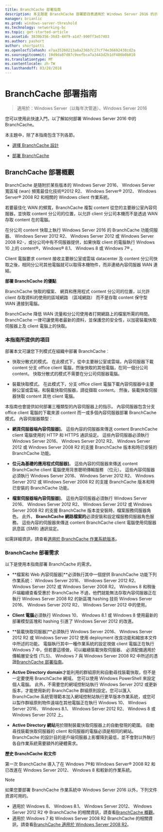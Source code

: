 ```yaml
---
title: BranchCache 部署指南
description: 本主題是 BranchCache 部署節目表適用於 Windows Server 2016 的示範如何將 BranchCache 部署最佳化分公司 WAN 頻寬分散與裝載快取模式中的一部分
manager: brianlic
ms.prod: windows-server-threshold
ms.technology: networking-bc
ms.topic: get-started-article
ms.assetid: 3830b356-36d3-44f9-a1d7-990ff3e57403
ms.author: pashort
author: shortpatti
ms.openlocfilehash: e7aa35260213a8a236b7c27cf74e36692438cd2a
ms.sourcegitcommit: 19d9da87d87c9eefbca7a3443d2b1df486b0b010
ms.translationtype: MT
ms.contentlocale: zh-TW
ms.lasthandoff: 03/28/2018
---
```

# <a name="branchcache-deployment-guide"></a>BranchCache 部署指南

>適用於：Windows Server（以每年次管道）、Windows Server 2016

您可以使用此快速入門，以了解如何部署 Windows Server 2016 中的 BranchCache。  
  
本主題中，除了本指南包含下列各節。  
  
-   [選擇 BranchCache 設計](../../branchcache/plan/Choosing-a-BranchCache-Design.md)  
  
-   [部署 BranchCache](../../branchcache/deploy/Deploy-BranchCache.md)  
  
## <a name="branchcache-deployment-overview"></a>BranchCache 部署概觀

BranchCache 是隨附於某些版本的 Windows Server 2016、 Windows Server 寬區域 (wan) 頻寬最佳化技術&reg;2012 R2、 Windows Server&reg; 2012、 Windows Server&reg; 2008 R2 和相關的 Windows client 作業系統。  
  
若要最佳化 WAN 的頻寬，BranchCache 複製 content 從您的主要辦公室內容伺服器，並快取 content 分公司的位置，以允許 client 分公司本機而不是透過 WAN 存取 content 在的電腦。  
  
在分公司 content 快取上執行 Windows Server 2016 的 BranchCache 功能伺服器、 Windows Server 2012 R2、 Windows Server 2012 或 Windows Server 2008 R2-，或分公司中有不伺服器提供，如果快取 client 的電腦執行 Windows 10 上的 content&reg;，Windows&reg; 8.1、 Windows 8 或 Windows 7&reg; 。  
  
Client 電腦要求 content 接收主要辦公室或雲端 datacenter 及 content 分公司快取之後，相同分公司其他電腦就可以取得本機物件，而非連絡內容伺服器 WAN 連結。  
  
**部署 BranchCache 的優點**  
  
BranchCache 快取的檔案、 網頁和應用程式 content 分公司的位置，以允許 client 存取資料的使用的區域網路 （區域網路） 而不是存取 content 保守型 WAN 連接到電腦。  
  
BranchCache 降低 WAN 流量和分公司使用者打開網路上的檔案所需的時間。  BranchCache 一律可讓使用者最新的資料，並保護您的安全性，以加密裝載快取伺服器上及 client 電腦上的快取。  
  
### <a name="what-this-guide-provides"></a>本指南所提供的項目  
部署本文可讓您下列模式在組織中部署 BranchCache︰  
  
-   快取分散式的模式。 在此模式下，從中主要辦公室或雲端，內容伺服器下載 content 分支 office client 電腦，然後快取的其他電腦，在同一個分公司 content。 快取分散式的模式不需要在分公司伺服器電腦。  
  
-   裝載快取模式。 在此模式下，分支 office client 電腦下載內容伺服器中主要辦公室或雲端，和裝載快取伺服器，請從擷取 content。 然後，裝載快取伺服器快取 content 其他 client 電腦。  
  
本指南也會提供如何部署三種類型的內容伺服器上的指示。 內容伺服器包含分支 office client 電腦的下載來源 content 而一或多個內容伺服器部署 BranchCache 模式。 內容伺服器類型︰  
  
-   **網頁伺服器端內容伺服器]**。 這些內容的伺服器來傳送 content BranchCache client 電腦使用的 HTTP 和 HTTPS 通訊協定。 這些內容伺服器必須執行 Windows Server 2016、 Windows Server 2012 R2、 Windows Server 2012 或 Windows Server 2008 R2 的支援 BranchCache 版本和時已安裝的 BranchCache 功能。  
  
-   **位元為基礎的應用程式伺服器]**。 這些內容的伺服器來傳送 content BranchCache client 電腦使用背景聰明傳輸服務 （位元）。 這些內容伺服器必須執行 Windows Server 2016、 Windows Server 2012 R2、 Windows Server 2012 或 Windows Server 2008 R2 的支援 BranchCache 版本和時已安裝的 BranchCache 功能。  
  
-   **檔案伺服器端內容伺服器]**。 這些內容伺服器必須執行 Windows Server 2016、 Windows Server 2012 R2、 Windows Server 2012 或 Windows Server 2008 R2 的支援 BranchCache 版本並安裝時，檔案服務伺服器角色。 此外， **BranchCache 網路檔案的**必須安裝和設定檔服務伺服器角色服務。 這些內容的伺服器來傳送 content BranchCache client 電腦使用伺服器訊息區 (SMB) 通訊協定。  
  
如需詳細資訊，請查看[適用於 BranchCache 作業系統版本](https://technet.microsoft.com/en-us/windows-server-docs/networking/branchcache/branchcache#a-namebkmkosaoperating-system-versions-for-branchcache)。  
  
### <a name="branchcache-deployment-requirements"></a>BranchCache 部署需求

以下是使用本指南部署 BranchCache 的需求。  
  
-   **檔案和 Web 內容伺服器]**必須執行其中一個提供 BranchCache 功能下列作業系統： Windows Server 2016、 Windows Server 2012 R2、 Windows Server 2012 或 Windows Server 2008 R2。 Windows 8 和稍後戶端繼續查看受惠於 BranchCache 不過，他們就能無法存取內容伺服器正在執行 Windows Server 2008 R2 的新區塊 hashing 技術 Windows Server 2016、 Windows Server 2012 R2、 Windows Server 2012 中的使用。  
  
-   **Client 電腦**必須執行 Windows 10、 Windows 8.1 或 Windows 8 使用最新的部署模型區塊和 hashing 引進了 Windows Server 2012 的改進。  
  
-   **裝載快取伺服器]**必須執行 Windows Server 2016、 Windows Server 2012 R2 或 Windows Server 2012 使用 deployment 改良功能和縮放本文件中所述的功能。  電腦執行其中一種作業系統的設定視做 client 電腦正在執行 Windows 7 中，但若要這樣做，可以繼續裝載快取伺服器、 必須配備適用於傳輸層安全性 (TLS)、 Windows 7 與 Windows Server 2008 R2 中所述的憑證[BranchCache 部署指南](https://technet.microsoft.com/en-us/library/ee649232.aspx)。  
  
-   **Active Directory domain**才能利用的群組原則和自動尋找裝載快取，但不是一定要使用 BranchCache 網域。  您可以使用 Windows PowerShell 來設定個人電腦。 此外，不需要您的網域控制站執行 Windows Server 2012 或更新版本，才能使用新的 BranchCache 群組原則設定。您可以匯入 BranchCache 系統管理範本加入網域控制站執行更早版本作業系統，或您可以製作群組原則物件遠端在其他電腦正在執行 Windows 10、 Windows Server 2016、 Windows 8.1、 Windows Server 2012 R2、 Windows 8 或 Windows Server 2012 上。

-   **Active Directory 網站**用於限制裝載快取伺服器上的自動發現的範圍。  自動尋找裝載快取伺服器的 client 和伺服器的電腦必須是相同的網站。 BranchCache 的設計目的是戶端伺服器上影響降到最低，並不會對以外執行各自作業系統需要額外的硬體需求。  

**歷史 BranchCache 和文件**

第一次 BranchCache 導入了在 Windows 7&reg;和 Windows Server&reg; 2008 R2 和已改進在 Windows Server 2012、 Windows 8 和較新的作業系統。

> [!NOTE]
> 如果您要部署 BranchCache 作業系統中 Windows Server 2016 以外，下列文件資源可用的。
> 
> - 適用於 Windows 8、 Windows 8.1、 Windows Server 2012、 Windows Server 2012 R2 中 BranchCache 的相關資訊，請查看[BranchCache 概觀](https://technet.microsoft.com/en-us/library/hh831696.aspx)。  
> - 適用於 Windows 7 和 Windows Server 2008 R2 BranchCache 的相關資訊，請查看[BranchCache 適用於 Windows Server 2008 R2](https://technet.microsoft.com/en-us/library/dd996634.aspx)。  
  


